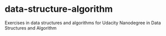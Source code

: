 # data-structure-algorithm
 Exercises in data structures and algorithms for Udacity Nanodegree in Data Structures and Algorithm
